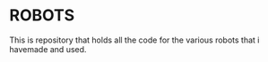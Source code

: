 # ROBOTS
This is repository that holds all the code for the various robots that i havemade and used.

